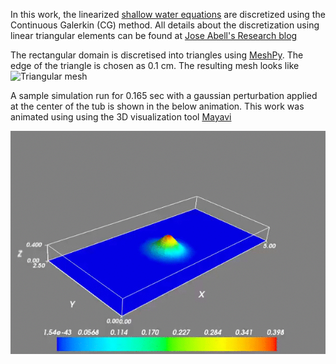 In this work, the linearized [shallow water equations](https://en.wikipedia.org/wiki/Shallow_water_equations) are discretized using the Continuous Galerkin (CG) method. All details 
about the discretization using linear triangular elements can be found at [Jose Abell's Research blog](http://www.joseabell.com/finite-elements-for-shallow-water-equations.html)

The rectangular domain is discretised into triangles using
[MeshPy](https://mathema.tician.de/software/meshpy/). The edge of the triangle
is chosen as 0.1 cm. The resulting mesh looks like ![Triangular mesh
](mesh2.png)

A sample simulation run for 0.165 sec with a gaussian perturbation applied at
the center of the tub is shown in the below animation. This work was animated using
using the 3D visualization tool [Mayavi](http://docs.enthought.com/mayavi/mayavi/)

![wave propogation](wave.gif)



